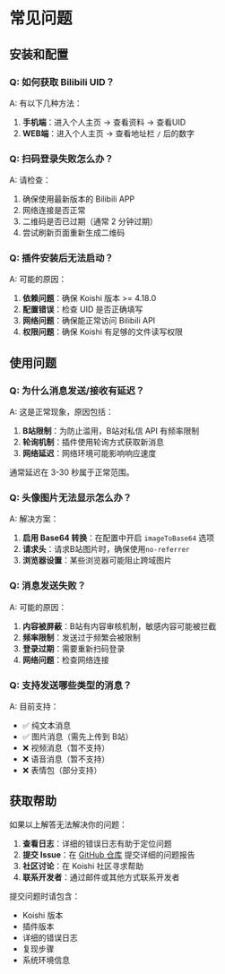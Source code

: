 # 常见问题

## 安装和配置

### Q: 如何获取 Bilibili UID？

A: 有以下几种方法：

1. **手机端**：进入个人主页 → 查看资料 → 查看UID
2. **WEB端**：进入个人主页 → 查看地址栏 `/` 后的数字

### Q: 扫码登录失败怎么办？

A: 请检查：

1. 确保使用最新版本的 Bilibili APP
2. 网络连接是否正常
3. 二维码是否已过期（通常 2 分钟过期）
4. 尝试刷新页面重新生成二维码

### Q: 插件安装后无法启动？

A: 可能的原因：

1. **依赖问题**：确保 Koishi 版本 >= 4.18.0
2. **配置错误**：检查 UID 是否正确填写
3. **网络问题**：确保能正常访问 Bilibili API
4. **权限问题**：确保 Koishi 有足够的文件读写权限

## 使用问题

### Q: 为什么消息发送/接收有延迟？

A: 这是正常现象，原因包括：

1. **B站限制**：为防止滥用，B站对私信 API 有频率限制
2. **轮询机制**：插件使用轮询方式获取新消息
3. **网络延迟**：网络环境可能影响响应速度

通常延迟在 3-30 秒属于正常范围。

### Q: 头像图片无法显示怎么办？

A: 解决方案：

1. **启用 Base64 转换**：在配置中开启 `imageToBase64` 选项
2. **请求头**：请求B站图片时，确保使用`no-referrer`
3. **浏览器设置**：某些浏览器可能阻止跨域图片

### Q: 消息发送失败？

A: 可能的原因：

1. **内容被屏蔽**：B站有内容审核机制，敏感内容可能被拦截
2. **频率限制**：发送过于频繁会被限制
3. **登录过期**：需要重新扫码登录
4. **网络问题**：检查网络连接

### Q: 支持发送哪些类型的消息？

A: 目前支持：

- ✅ 纯文本消息
- ✅ 图片消息（需先上传到 B站）
- ❌ 视频消息（暂不支持）
- ❌ 语音消息（暂不支持）
- ❌ 表情包（部分支持）


## 获取帮助

如果以上解答无法解决你的问题：

1. **查看日志**：详细的错误日志有助于定位问题
2. **提交 Issue**：在 [GitHub 仓库](https://github.com/Roberta001/koishi-plugin-adapter-bilibili-dm/issues) 提交详细的问题报告
3. **社区讨论**：在 Koishi 社区寻求帮助
4. **联系开发者**：通过邮件或其他方式联系开发者

提交问题时请包含：
- Koishi 版本
- 插件版本  
- 详细的错误日志
- 复现步骤
- 系统环境信息